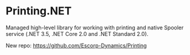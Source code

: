 # Printing.NET
Managed high-level library for working with printing and native Spooler service (.NET 3.5, .NET Core 2.0 and .NET Standard 2.0).

New repo: https://github.com/Escorp-Dynamics/Printing
